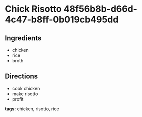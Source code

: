 # Chick Risotto 48f56b8b-d66d-4c47-b8ff-0b019cb495dd

## Ingredients

- chicken
- rice
- broth


## Directions

- cook chicken
- make risotto
- profit


__tags:__ chicken, risotto, rice
